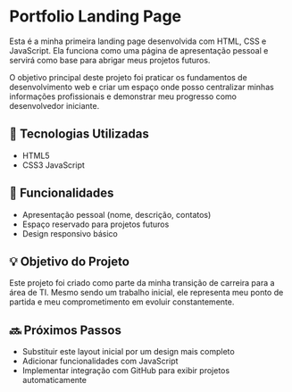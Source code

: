 # Portfolio Landing Page

Esta é a minha primeira landing page desenvolvida com HTML, CSS e JavaScript. Ela funciona como uma página de apresentação pessoal e servirá como base para abrigar meus projetos futuros.

O objetivo principal deste projeto foi praticar os fundamentos de desenvolvimento web e criar um espaço onde posso centralizar minhas informações profissionais e demonstrar meu progresso como desenvolvedor iniciante.

## 🔧 Tecnologias Utilizadas
- HTML5
- CSS3
JavaScript

## 📌 Funcionalidades
- Apresentação pessoal (nome, descrição, contatos)
- Espaço reservado para projetos futuros
- Design responsivo básico 

## 💡 Objetivo do Projeto
Este projeto foi criado como parte da minha transição de carreira para a área de TI. Mesmo sendo um trabalho inicial, ele representa meu ponto de partida e meu comprometimento em evoluir constantemente.

## 🔜 Próximos Passos
- Substituir este layout inicial por um design mais completo
- Adicionar funcionalidades com JavaScript
- Implementar integração com GitHub para exibir projetos automaticamente


